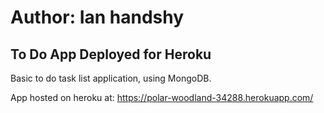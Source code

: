 # Author: Ian handshy
## To Do App Deployed for Heroku

Basic to do task list application, using MongoDB. 

App hosted on heroku at: https://polar-woodland-34288.herokuapp.com/